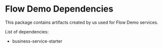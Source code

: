 # Flow Demo Dependencies

This package contains artifacts created by us used for Flow Demo services.

List of dependencies:
 - business-service-starter
